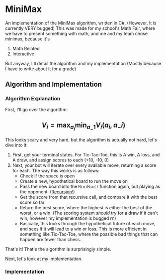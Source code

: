 # MiniMax

An implementation of the MiniMax algorithm, written in C#. (However, It is currently VERY bugged)
This was made for my school's Math Fair, where we have to present something with math, and me and my team chose minimax, because it's

1. Math Related
2. Interactive

But anyway, I'll detail the algorithm and my implementation (Mostly because I have to write about it for a grade)

## Algorithm and Implementation

### Algorithm Explanation

First, I'll go over the algorithm:
## $$V_i = \max_{a_i}\min_{a_-1}V_i(a_i, a_-i)$$

This looks scary and very hard, but the algorithm is actually not hard, let's dive into it:

1. First, get your terminal states. For Tic-Tac-Toe, this is A win, A loss, and A draw, and assign scores to each (+10, -10, 0)
2. Next, your bot will iterate over every available move, returning a score for each. The way this works is as follows:
   - Check if the space is open
   - Create a new, hypothetical board to run the move on
   - Pass the new board into the `MiniMax()` function again, but playing as the opponent. ([Recursion!](https://www.google.com/search?q=recursion&rlz=1C1GCEU_enUS1103&oq=recursion&gs_lcrp=EgZjaHJvbWUyDAgAEEUYORixAxiABDITCAEQLhiDARjHARixAxjRAxiABDINCAIQABiDARixAxiABDIHCAMQABiABDIHCAQQABiABDIHCAUQABiABDIKCAYQLhixAxiABDINCAcQABiDARixAxiABDIHCAgQABiABDIKCAkQABixAxiABNIBCDIxNTlqMGo3qAIAsAIA&sourceid=chrome&ie=UTF-8&safe=active&ssui=on))
   - Get the score from that recursive call, and compare it with the best score so far
   - Return the best score, where the highest is either the best of the worst, or a win. (The scoring system *should* try for a draw if it can't win, however my implementation is bugged rn)
   - Basically, this looks through the hypothetical future of each move, and sees if it will lead to a win or loss. This is more efficient in something like Tic-Tac-Toe, where the possible bad things that can happen are fewer than chess.
  
That's it! That's the algorithm is surprisingly simple.

Next, let's look at my implementation.

### Implementation
